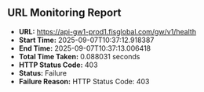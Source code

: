 ## URL Monitoring Report

- **URL:** https://api-gw1-prod1.fisglobal.com/gw/v1/health
- **Start Time:** 2025-09-07T10:37:12.918387
- **End Time:** 2025-09-07T10:37:13.006418
- **Total Time Taken:** 0.088031 seconds
- **HTTP Status Code:** 403
- **Status:** Failure
- **Failure Reason:** HTTP Status Code: 403
